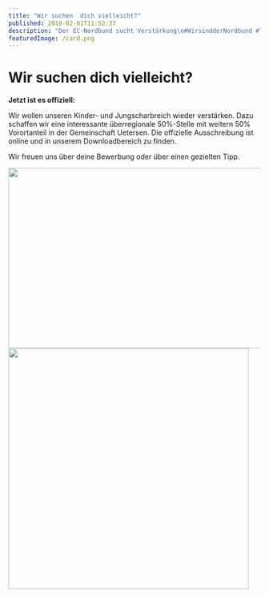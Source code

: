 ```yaml
---
title: "Wir suchen  dich vielleicht?"
published: 2018-02-01T11:52:37
description: "Der EC-Nordbund sucht Verstärkung\n#WirsindderNordbund #TRAUMJOB #MeldDichMal #MeinEC #VG #UETERSEN"
featuredImage: /card.png
---
```


# Wir suchen  dich vielleicht?

<p><strong>Jetzt ist es offiziell:</strong></p><p>Wir wollen unseren Kinder- und Jungscharbreich wieder verstärken. Dazu schaffen wir eine interessante überregionale 50%-Stelle mit weitern 50% Vorortanteil in der Gemeinschaft Uetersen. Die offizielle Ausschreibung ist online und in unserem Downloadbereich zu finden.</p><p>Wir freuen uns über deine Bewerbung oder über einen gezielten Tipp.</p><p><img src="/old/Bild-1-640x360.jpg" alt width="640" height="360"><img src="/old/gardener-1015520-480x480.jpg" alt width="480" height="480"></p>